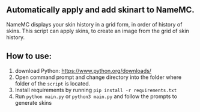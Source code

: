 ## Automatically apply and add skinart to NameMC.
NameMC displays your skin history in a grid form, in order of history of skins. This script can apply skins, to create an image from the grid of skin history.

## How to use:
1) download Python: https://www.python.org/downloads/
2) Open command prompt and change directory into the folder where folder of the `script` is located.
3) Install requirements by running `pip install -r requirements.txt` 
4) Run `python main.py` or `python3 main.py` and follow the prompts to generate skins
